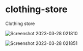 # clothing-store
Clothing store 


![Screenshot 2023-03-28 021810](https://user-images.githubusercontent.com/112464779/228044516-ab4235bc-a2fb-4054-bbb4-559fe28968ec.png)

![Screenshot 2023-03-28 021851](https://user-images.githubusercontent.com/112464779/228044574-8ba69018-58a0-4fdf-bdab-b6405407957f.png)
